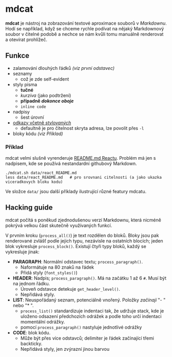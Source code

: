 # mdcat

**mdcat** je nástroj na zobrazování textové aproximace souborů v _Markdownu_. Hodí se například, když se chceme rychle podívat na nějaký Markdownový soubor v čitelné podobě a nechce se nám kvůli tomu manuálně renderovat a otevírat prohlížeč.

## Funkce
- zalamování dlouhých řádků _(viz první odstavec)_
- seznamy
    - což je zde self-evident
- styly písma
    - **tučné**
    - _kurzíva_ (jako podtržení)
    - **případně _dokonce oboje_**
    - `inline code`
- nadpisy
    - šest úrovní
- [odkazy včetně _stylovaných_](www.example.com)
    - defaultně je pro čitelnost skryta adresa, lze povolit přes `-l`
- bloky kódu _(viz Příklad)_

### Příklad
mdcat velmi slušně vyrenderuje [README.md Reactu](https://github.com/facebook/react/blob/master/README.md). Problém má jen s nadpisem, kde se používá nestandardní githubový Markdown.
```
./mdcat.sh data/react_README.md
less data/react_README.md   # pro srovnani citelnosti (a jako ukazka viceradkovych bloku kodu)
```
Ve složce `data/` jsou další příklady ilustrující různé featury mdcatu.

## Hacking guide
mdcat počítá s poněkud zjednodušenou verzí Markdownu, která nicméně pokrývá velkou část skutečně využívaných funkcí.

V prvním kroku (`process_all()`) je text rozdělen do bloků. Bloky jsou pak renderované zvlášť podle jejich typu, nezávisle na ostatních blocích; jeden blok vykresluje `process_block()`. Existují čtyři typy bloků, každý se vykresluje jinak:
- **PARAGRAPH**: Normální odstavec textu; `process_paragraph()`.
    - Naformátuje na 80 znaků na řádek
    - Přidá styly (`font_styles()`)
- **HEADER**: Nadpis; `process_paragraph()`. Má na začátku 1 až 6 `#`. Musí být na jednom řádku.
    - Úroveň odstavce detekuje `get_header_level()`.
    - Nepřidává styly.
- **LIST**: Neuspořádaný seznam, potenciálně vnořený. Položky _začínají_ "- " nebo "* ".
    - `process_list()` standardizuje indentaci tak, že udržuje stack, kde je uloženo odsazení
        předchozích odrážek a podle toho určí indentaci momentální odrážky.
    - pomocí `process_paragraph()` nastyluje jednotlivé odrážky
- **CODE**: blok kódu.
    - Může být přes více odstavců; delimiter je řádek začínající třemi backticky.
    - Nepřidává styly, jen zvýrazní jinou barvou
